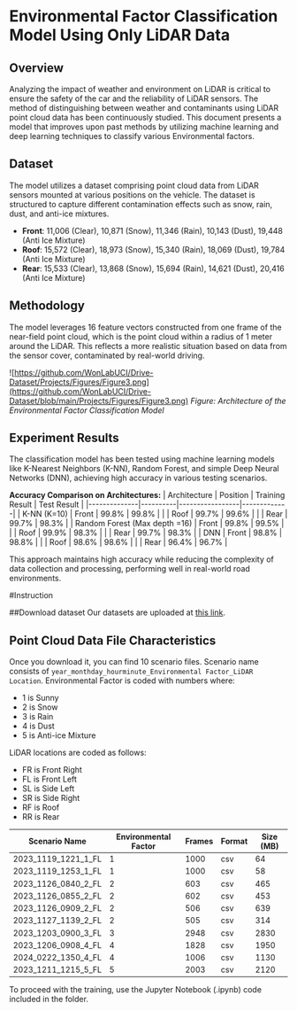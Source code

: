 # Environmental Factor Classification Model Using Only LiDAR Data

## Overview
Analyzing the impact of weather and environment on LiDAR is critical to ensure the safety of the car and the reliability of LiDAR sensors. The method of distinguishing between weather and contaminants using LiDAR point cloud data has been continuously studied. This document presents a model that improves upon past methods by utilizing machine learning and deep learning techniques to classify various Environmental factors.

## Dataset
The model utilizes a dataset comprising point cloud data from LiDAR sensors mounted at various positions on the vehicle. The dataset is structured to capture different contamination effects such as snow, rain, dust, and anti-ice mixtures. 

- **Front**: 11,006 (Clear), 10,871 (Snow), 11,346 (Rain), 10,143 (Dust), 19,448 (Anti Ice Mixture)
- **Roof**: 15,572 (Clear), 18,973 (Snow), 15,340 (Rain), 18,069 (Dust), 19,784 (Anti Ice Mixture)
- **Rear**: 15,533 (Clear), 13,868 (Snow), 15,694 (Rain), 14,621 (Dust), 20,416 (Anti Ice Mixture)

## Methodology
The model leverages 16 feature vectors constructed from one frame of the near-field point cloud, which is the point cloud within a radius of 1 meter around the LiDAR. This reflects a more realistic situation based on data from the sensor cover, contaminated by real-world driving.

![https://github.com/WonLabUCI/Drive-Dataset/Projects/Figures/Figure3.png](https://github.com/WonLabUCI/Drive-Dataset/blob/main/Projects/Figures/Figure3.png)
*Figure: Architecture of the Environmental Factor Classification Model*

## Experiment Results
The classification model has been tested using machine learning models like K-Nearest Neighbors (K-NN), Random Forest, and simple Deep Neural Networks (DNN), achieving high accuracy in various testing scenarios.

**Accuracy Comparison on Architectures:**
| Architecture | Position | Training Result | Test Result |
|--------------|----------|-----------------|-------------|
| K-NN (K=10)  | Front    | 99.8%           | 99.8%       |
|              | Roof     | 99.7%           | 99.6%       |
|              | Rear     | 99.7%           | 98.3%       |
| Random Forest (Max depth =16) | Front | 99.8% | 99.5% |
|                               | Roof  | 99.9% | 98.3% |
|                               | Rear  | 99.7% | 98.3% |
| DNN          | Front    | 98.8%           | 98.8%       |
|              | Roof     | 98.6%           | 98.6%       |
|              | Rear     | 96.4%           | 96.7%       |

This approach maintains high accuracy while reducing the complexity of data collection and processing, performing well in real-world road environments.

#Instruction

##Download dataset
Our datasets are uploaded at [this link](https://driveuci.wixsite.com/drivedataset/technology).

## Point Cloud Data File Characteristics
Once you download it, you can find 10 scenario files.
Scenario name consists of `year_monthday_hourminute_Environmental Factor_LiDAR Location`. Environmental Factor is coded with numbers where:

- 1 is Sunny
- 2 is Snow
- 3 is Rain
- 4 is Dust
- 5 is Anti-ice Mixture

LiDAR locations are coded as follows:
- FR is Front Right
- FL is Front Left
- SL is Side Left
- SR is Side Right
- RF is Roof
- RR is Rear

| Scenario Name            | Environmental Factor | Frames | Format | Size (MB) |
|--------------------------|----------------------|--------|--------|-----------|
| 2023_1119_1221_1_FL      | 1                    | 1000   | csv    | 64        |
| 2023_1119_1253_1_FL      | 1                    | 1000   | csv    | 58        |
| 2023_1126_0840_2_FL      | 2                    | 603    | csv    | 465       |
| 2023_1126_0855_2_FL      | 2                    | 602    | csv    | 453       |
| 2023_1126_0909_2_FL      | 2                    | 506    | csv    | 639       |
| 2023_1127_1139_2_FL      | 2                    | 505    | csv    | 314       |
| 2023_1203_0900_3_FL      | 3                    | 2948   | csv    | 2830      |
| 2023_1206_0908_4_FL      | 4                    | 1828   | csv    | 1950      |
| 2024_0222_1350_4_FL      | 4                    | 1006   | csv    | 1130      |
| 2023_1211_1215_5_FL      | 5                    | 2003   | csv    | 2120      |

To proceed with the training, use the Jupyter Notebook (.ipynb) code included in the folder.

